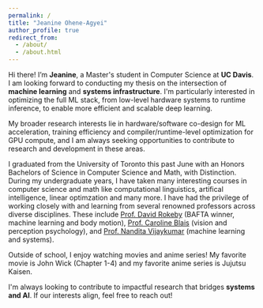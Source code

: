 ```yaml
---
permalink: /
title: "Jeanine Ohene-Agyei"
author_profile: true
redirect_from: 
  - /about/
  - /about.html
---
```


Hi there! I’m **Jeanine**, a Master's student in Computer Science at **UC Davis**. I am looking forward to conducting my thesis on the intersection of **machine learning** and **systems infrastructure**. I'm particularly interested in optimizing the full ML stack, from low-level hardware systems to runtime inference, to enable more efficient and scalable deep learning.

My broader research interests lie in hardware/software co-design for ML acceleration, training efficiency and compiler/runtime-level optimization for GPU compute, and I am always seeking opportunities to contribute to research and development in these areas.

I graduated from the University of Toronto this past June with an Honors Bachelors of Science in Computer Science and Math, with Distinction. During my undergraduate years, I have taken many interesting courses in computer science and math like computational linguistics, artifical intelligence, linear optimzation and many more. I have had the privilege of working closely with and learning from several renowned professors across diverse disciplines. These include [Prof. David Rokeby]([https://www.davidrokeby.com/](http://www.davidrokeby.com/)) (BAFTA winner, machine learning and body motion), [Prof. Caroline Blais]([https://www.ulaval.ca/repertoire-du-personnel/caroline-blais](http://lpvs-uqo.ca/en/directeurs/caroline-blais/)) (vision and perception psychology), and [Prof. Nandita Vijaykumar]([https://www.cs.toronto.edu/~nandita/](https://www.cs.toronto.edu/~nandita/)) (machine learning and systems).

Outside of school, I enjoy watching movies and anime series! My favorite movie is John Wick (Chapter 1-4) and my favorite anime series is Jujutsu Kaisen.

I'm always looking to contribute to impactful research that bridges **systems and AI**. If our interests align, feel free to reach out!
